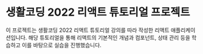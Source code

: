 # 생활코딩 2022 리액트 튜토리얼 프로젝트

이 프로젝트는 생활코딩 2022 리액트 튜토리얼 강의를 따라 작성한 리액트 애플리케이션입니다. 해당 튜토리얼을 통해 리액트의 기본적인 개념과 컴포넌트, 상태 관리 등을 학습하고 이를 바탕으로 실습을 진행했습니다.
